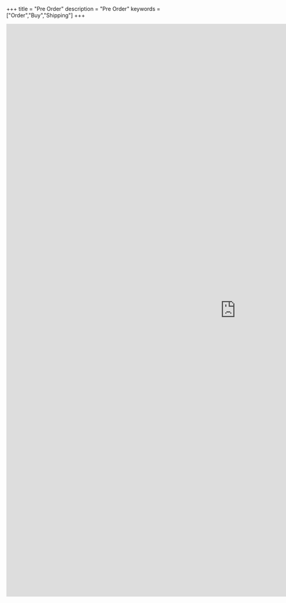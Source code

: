 +++
title = "Pre Order"
description = "Pre Order"
keywords = ["Order","Buy","Shipping"]
+++


<iframe src="https://docs.google.com/forms/d/e/1FAIpQLSeZqvgOO-VrvS1iwulDd9udjS5Q2uNC_hjkzot2fRju-kNmiQ/viewform?embedded=true" width="1200" height="1500" frameborder="0" marginheight="0" marginwidth="0">Loading...</iframe>

